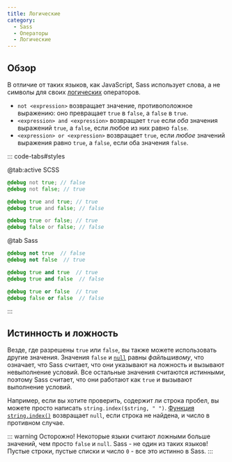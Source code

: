 ```yaml
---
title: Логические
category:
  - Sass
  - Операторы
  - Логические
---
```


## Обзор

В отличие от таких языков, как JavaScript, Sass использует слова, а не символы для своих [логических](../values/booleans) операторов.

* `not <expression>` возвращает значение, противоположное выражению: оно превращает `true` в `false`, а `false` в `true`.
* `<expression> and <expression>` возвращает `true` если *оба* значения выражений `true`, а `false`, если любое из них равно `false`.
* `<expression> or <expression>` возвращает `true`, если *любое* значений выражения равно `true`, а `false`, если оба значения `false`.

::: code-tabs#styles

@tab:active SCSS

```scss
@debug not true; // false
@debug not false; // true

@debug true and true; // true
@debug true and false; // false

@debug true or false; // true
@debug false or false; // false
```

@tab Sass

```sass
@debug not true  // false
@debug not false  // true

@debug true and true  // true
@debug true and false  // false

@debug true or false  // true
@debug false or false  // false
```

:::

## Истинность и ложность

Везде, где разрешены `true` или `false`, вы также можете использовать другие значения.
Значения `false` и [`null`](../../values/null) равны *файльшивому*, что означает, что Sass считает, что они указывают на ложность и вызывают невыполнение условий. Все остальные значения считаются *истинными*, поэтому Sass считает, что они работают как `true` и вызывают выполнение условий.

Например, если вы хотите проверить, содержит ли строка пробел, вы можете просто написать `string.index($string, " ")`. [Функция `string.index()`](../../modules/string#index) возвращает `null`, если строка не найдена, и число в противном случае.

::: warning Осторожно!
Некоторые языки считают ложными больше значений, чем просто `false` и `null`. Sass - не один из таких языков! Пустые строки, пустые списки и число `0` - все это истинно в Sass.
:::
